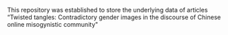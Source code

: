 This repository was established to store the underlying data of articles “Twisted tangles: Contradictory gender images in the discourse of Chinese online misogynistic community"
